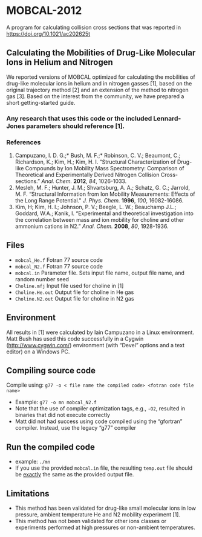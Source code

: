 # MOBCAL-2012
A program for calculating collision cross sections that was reported in https://doi.org/10.1021/ac202625t

## Calculating the Mobilities of Drug-Like Molecular Ions in Helium and Nitrogen
We reported versions of MOBCAL optimized for calculating the mobilities of drug-like molecular ions in helium and in nitrogen gasses [1], based on the original trajectory method [2] and an extension of the method to nitrogen gas [3]. Based on the interest from the community, we have prepared a short getting-started guide.

### Any research that uses this code or the included Lennard-Jones parameters should reference [1].  

### References
1. Campuzano, I. D. G.;* Bush, M. F.;* Robinson, C. V.; Beaumont, C.; Richardson, K.; Kim, H.; Kim, H. I. “Structural Characterization of Drug-like Compounds by Ion Mobility Mass Spectrometry: Comparison of Theoretical and Experimentally Derived Nitrogen Collision Cross-sections.” <i>Anal. Chem.</i> <b>2012</b>, <i>84</i>, 1026-1033.
2. Mesleh, M. F.; Hunter, J. M.; Shvartsburg, A. A.; Schatz, G. C.; Jarrold, M. F. “Structural Information from Ion Mobility Measurements: Effects of the Long Range Potential." <i>J. Phys. Chem.</i> <b>1996</b>, <i>100</i>, 16082-16086.
3. Kim, H; Kim, H. I.; Johnson, P. V.; Beegle, L. W.; Beauchamp J.L.; Goddard, W.A.; Kanik, I. “Experimental and theoretical investigation into the correlation between mass and ion mobility for choline and other ammonium cations in N2.” <i>Anal. Chem.</i> <b>2008</b>, <i>80</i>, 1928-1936.

## Files
+ `mobcal_He.f` Fotran 77 source code
+ `mobcal_N2.f` Fotran 77 source code
+ `mobcal.in` Parameter file. Sets input file name, output file name, and random number seed
+ `Choline.mfj` Input file used for choline in [1]
+ `Choline.He.out` Output file for choline in He gas
+ `Choline.N2.out` Output file for choline in N2 gas

## Environment
All results in [1] were calculated by Iain Campuzano in a Linux environment. Matt Bush has used this code successfully in a Cygwin (http://www.cygwin.com/) environment (with “Devel” options and a text editor) on a Windows PC.

## Compiling source code
Compile using: `g77 -o < file name the compiled code> <fotran code file name>`  
+ Example: `g77 -o mn mobcal_N2.f`  
+ Note that the use of compiler optimization tags, e.g., `-O2`, resulted in binaries that did not execute correctly  
+ Matt did not had success using code compiled using the “gfortran” compiler. Instead, use the legacy “g77” compiler  

## Run the compiled code
+ example: `./mn`  
+ If you use the provided `mobcal.in` file, the resulting `temp.out` file should be <u>exactly</u> the same as the provided output file.  

## Limitations
+ This method has been validated for drug-like small molecular ions in low pressure, ambient temperature He and N2 mobility experiment [1].  
+ This method has not been validated for other ions classes or experiments performed at high pressures or non-ambient temperatures.
